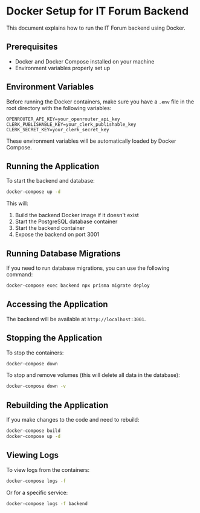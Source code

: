 # Docker Setup for IT Forum Backend

This document explains how to run the IT Forum backend using Docker.

## Prerequisites

- Docker and Docker Compose installed on your machine
- Environment variables properly set up

## Environment Variables

Before running the Docker containers, make sure you have a `.env` file in the root directory with the following variables:

```
OPENROUTER_API_KEY=your_openrouter_api_key
CLERK_PUBLISHABLE_KEY=your_clerk_publishable_key
CLERK_SECRET_KEY=your_clerk_secret_key
```

These environment variables will be automatically loaded by Docker Compose.

## Running the Application

To start the backend and database:

```bash
docker-compose up -d
```

This will:
1. Build the backend Docker image if it doesn't exist
2. Start the PostgreSQL database container
3. Start the backend container
4. Expose the backend on port 3001

## Running Database Migrations

If you need to run database migrations, you can use the following command:

```bash
docker-compose exec backend npx prisma migrate deploy
```

## Accessing the Application

The backend will be available at `http://localhost:3001`.

## Stopping the Application

To stop the containers:

```bash
docker-compose down
```

To stop and remove volumes (this will delete all data in the database):

```bash
docker-compose down -v
```

## Rebuilding the Application

If you make changes to the code and need to rebuild:

```bash
docker-compose build
docker-compose up -d
```

## Viewing Logs

To view logs from the containers:

```bash
docker-compose logs -f
```

Or for a specific service:

```bash
docker-compose logs -f backend
``` 